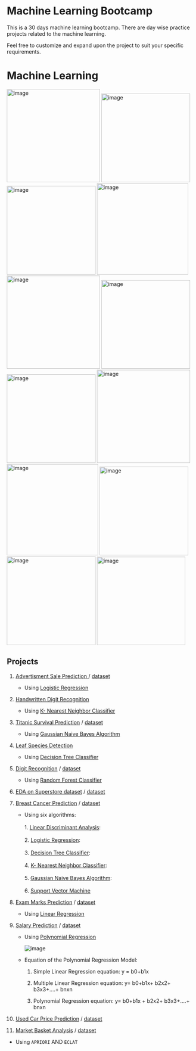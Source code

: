 # Machine Learning Bootcamp
This is a 30 days machine learning bootcamp. There are day wise practice projects related to the machine learning.

Feel free to customize and expand upon the project to suit your specific requirements.

# Machine Learning

<img width="250" alt="image" src="https://github.com/thisarakaushan/Machine-Learning-Bootcamp/assets/125348115/0466ddf3-0815-4b80-94e1-5ec0ff2823d8">

<img width="238" alt="image" src="https://github.com/thisarakaushan/Machine-Learning-Bootcamp/assets/125348115/064dccfc-f161-4e05-80b1-e785c38e47d2">

<img width="238" alt="image" src="https://github.com/thisarakaushan/Machine-Learning-Bootcamp/assets/125348115/cea43bda-3de0-4fd9-b912-e9cb404eba70">

<img width="245" alt="image" src="https://github.com/thisarakaushan/Machine-Learning-Bootcamp/assets/125348115/9c028aeb-8445-4a40-9c26-36caebebfbc8">

<img width="250" alt="image" src="https://github.com/thisarakaushan/Machine-Learning-Bootcamp/assets/125348115/c1396967-049f-45e9-9bc4-cefeeea8fc72">

<img width="238" alt="image" src="https://github.com/thisarakaushan/Machine-Learning-Bootcamp/assets/125348115/db344626-c67f-4b98-a5b9-8315f5700467">

<img width="238" alt="image" src="https://github.com/thisarakaushan/Machine-Learning-Bootcamp/assets/125348115/14d7a185-a6e7-4ba0-a7b2-002584099c99">

<img width="250" alt="image" src="https://github.com/thisarakaushan/Machine-Learning-Bootcamp/assets/125348115/b3514a39-6554-4f43-8930-018aeead325b">

<img width="245" alt="image" src="https://github.com/thisarakaushan/Machine-Learning-Bootcamp/assets/125348115/37faeb71-69f3-4ffd-8510-e13fbc246729">

<img width="238" alt="image" src="https://github.com/thisarakaushan/Machine-Learning-Bootcamp/assets/125348115/2a2fdb31-f8a7-4b49-a2c0-23e8c934f809">

<img width="238" alt="image" src="https://github.com/thisarakaushan/Machine-Learning-Bootcamp/assets/125348115/b676acb3-852b-4cf8-9a29-211cd9834728">

<img width="237" alt="image" src="https://github.com/thisarakaushan/Machine-Learning-Bootcamp/assets/125348115/cb3419ec-d596-4dce-b818-70ccdfdd0c94">


## Projects

1. [Advertisment Sale Prediction ](./notebooks/Ad.%20Sales%20Prediction.ipynb) / [dataset](./datasets/Ad.%20Sales%20Prediction.csv)
   
   - Using [Logistic Regression](https://scikit-learn.org/stable/modules/generated/sklearn.linear_model.LogisticRegression.html)
     
2. [Handwritten Digit Recognition](./notebooks/Handwritten_Digit_Recognition.ipynb)
   
   - Using  [K- Nearest Neighbor Classifier](https://scikit-learn.org/stable/modules/generated/sklearn.neighbors.KNeighborsClassifier.html)
    
3. [Titanic Survival Prediction](./notebooks/Titanic%20Survival%20Prediction_NavieBayes.ipynb) / [dataset](./datasets/titanic.csv)
   
   - Using [Gaussian Naive Bayes Algorithm](https://scikit-learn.org/stable/modules/naive_bayes.html)
  
4. [Leaf Species Detection](./notebooks/Leaf%20Species%20Detection.ipynb)

   - Using [Decision Tree Classifier](https://scikit-learn.org/stable/modules/tree.html)

5. [Digit Recognition](./notebooks/Digit%20Recognition_Random%20Forest.ipynb) / [dataset](./datasets/digit_recognition)
   
   - Using  [Random Forest Classifier](https://scikit-learn.org/stable/modules/generated/sklearn.ensemble.RandomForestClassifier.html)

6. [EDA on Superstore dataset](./notebooks/EDA%20on%20Superstore%20dataset.ipynb) / [dataset](//datasets/Superstore.csv)

7. [Breast Cancer Prediction](./notebooks/Breast%20Cancer%20Detection_various%20ML%20algorithms.ipynb) / [dataset](//datasets/breast_cancer.csv)

   - Using six algorithms:<br>     
           1. [Linear Discriminant Analysis](https://scikit-learn.org/stable/modules/generated/sklearn.discriminant_analysis.LinearDiscriminantAnalysis.html):<br>  
           2. [Logistic Regression](https://scikit-learn.org/stable/modules/generated/sklearn.linear_model.LogisticRegression.html):<br>  
           3. [Decision Tree Classifier](https://scikit-learn.org/stable/modules/generated/sklearn.tree.DecisionTreeClassifier.html):<br>  
           4. [K- Nearest Neighbor Classifier](https://scikit-learn.org/stable/modules/generated/sklearn.neighbors.KNeighborsClassifier.html):<br>  
           5. [Gaussian Naive Bayes Algorithm](https://scikit-learn.org/stable/modules/naive_bayes.html):<br>  
           6. [Support Vector Machine](https://scikit-learn.org/stable/modules/generated/sklearn.svm.LinearSVC.html)

8. [Exam Marks Prediction](./notebooks/Exam%20Marks%20Prediction_Linear%20Regression.ipynb) / [dataset](./datasets/Exam%20marks.csv)

   - Using [Linear Regression](https://scikit-learn.org/stable/modules/generated/sklearn.linear_model.LinearRegression.html)

9. [Salary Prediction](./notebooks/Salary%20Predict_Polynomial%20Regression.ipynb) / [dataset](./datasets/Salaries.csv)

    - Using [Polynomial Regression](https://www.javatpoint.com/machine-learning-polynomial-regression)
      
      ![image](https://github.com/thisarakaushan/Machine-Learning-Bootcamp/assets/125348115/9d08d9bf-da71-468f-bd04-3064ab613e35)
    - Equation of the Polynomial Regression Model:
      
         1. Simple Linear Regression equation:    y = b0+b1x        

         2. Multiple Linear Regression equation:  y= b0+b1x+ b2x2+ b3x3+....+ bnxn        

         3. Polynomial Regression equation:       y= b0+b1x + b2x2+ b3x3+....+ bnxn         

10. [Used Car Price Prediction](./notebooks/Car%20Price%20Prediction_Regression%20models.ipynb) / [dataset](./datasets/car_dataset.csv)

11. [Market Basket Analysis](https://github.com/thisarakaushan/Machine-Learning-Bootcamp/tree/main/notebooks/Market%20Basket%20Analysis) / [dataset](./datasets/store_data.csv)
   - Using ```APRIORI``` AND ```ECLAT```
